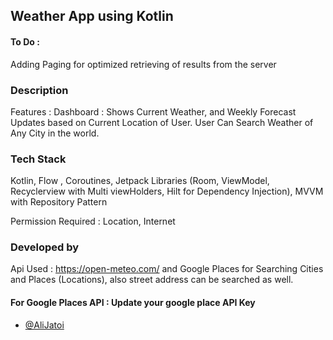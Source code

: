 
## Weather App using Kotlin

#### To Do :
Adding Paging for optimized retrieving of results from the server

### Description

Features : 
Dashboard : Shows Current Weather, and Weekly Forecast
Updates based on Current Location of User.   User Can Search Weather of Any City in the world.



### Tech Stack 
Kotlin, Flow , Coroutines, Jetpack Libraries (Room, ViewModel, Recyclerview with Multi viewHolders, Hilt for Dependency Injection), MVVM with Repository Pattern 

Permission Required : Location, Internet

### Developed by 


Api Used : https://open-meteo.com/ and Google Places for Searching Cities and Places (Locations), also street address can be searched as well.
#### For Google Places API : Update your google place API Key



- [@AliJatoi](https://www.github.com/alijatoi)

